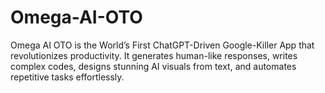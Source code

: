 # Omega-AI-OTO
Omega AI OTO is the World’s First ChatGPT-Driven Google-Killer App that revolutionizes productivity. It generates human-like responses, writes complex codes, designs stunning AI visuals from text, and automates repetitive tasks effortlessly. 
